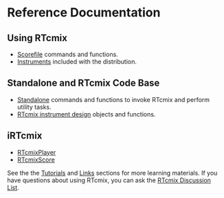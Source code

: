 # Reference Documentation

## Using RTcmix

  - [Scorefile](scorefile/index.html) commands and functions.
  - [Instruments](instruments/index.html) included with the
    distribution.

## Standalone and RTcmix Code Base

  - [Standalone](standalone/index.html) commands and functions to invoke
    RTcmix and perform utility tasks.
  - [RTcmix instrument design](design/index.html) objects and functions.

## iRTcmix

  - [RTcmixPlayer](irtcmix/RTcmixPlayer.html)
  - [RTcmixScore](irtcmix/RTcmixScore.html)

  
See the the [Tutorials](../tutorials/index.html) and
[Links](../links/index.html) sections for more learning materials. If
you have questions about using RTcmix, you can ask the [RTcmix
Discussion
List](https://lists.columbia.edu/mailman/listinfo/rtcmix-discuss).
